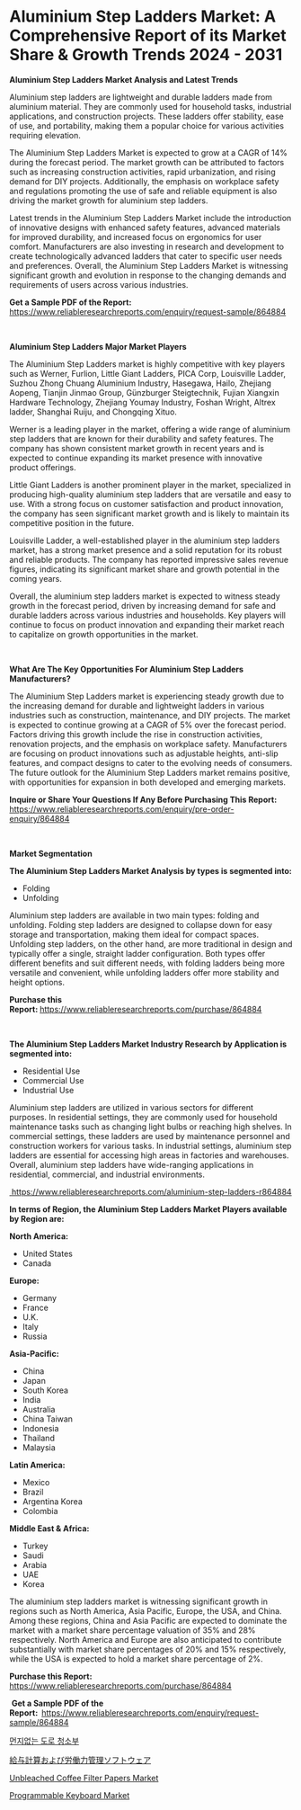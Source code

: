 <p><h1>Aluminium Step Ladders Market: A Comprehensive Report of its Market Share & Growth Trends 2024 - 2031</h1></p><p><strong>Aluminium Step Ladders Market Analysis and Latest Trends</strong></p>
<p><p>Aluminium step ladders are lightweight and durable ladders made from aluminium material. They are commonly used for household tasks, industrial applications, and construction projects. These ladders offer stability, ease of use, and portability, making them a popular choice for various activities requiring elevation.</p><p>The Aluminium Step Ladders Market is expected to grow at a CAGR of 14% during the forecast period. The market growth can be attributed to factors such as increasing construction activities, rapid urbanization, and rising demand for DIY projects. Additionally, the emphasis on workplace safety and regulations promoting the use of safe and reliable equipment is also driving the market growth for aluminium step ladders.</p><p>Latest trends in the Aluminium Step Ladders Market include the introduction of innovative designs with enhanced safety features, advanced materials for improved durability, and increased focus on ergonomics for user comfort. Manufacturers are also investing in research and development to create technologically advanced ladders that cater to specific user needs and preferences. Overall, the Aluminium Step Ladders Market is witnessing significant growth and evolution in response to the changing demands and requirements of users across various industries.</p></p>
<p><strong>Get a Sample PDF of the Report:&nbsp;</strong> <a href="https://www.reliableresearchreports.com/enquiry/request-sample/864884">https://www.reliableresearchreports.com/enquiry/request-sample/864884</a></p>
<p>&nbsp;</p>
<p><strong>Aluminium Step Ladders Major Market Players</strong></p>
<p><p>The Aluminium Step Ladders market is highly competitive with key players such as Werner, Furlion, Little Giant Ladders, PICA Corp, Louisville Ladder, Suzhou Zhong Chuang Aluminium Industry, Hasegawa, Hailo, Zhejiang Aopeng, Tianjin Jinmao Group, Günzburger Steigtechnik, Fujian Xiangxin Hardware Technology, Zhejiang Youmay Industry, Foshan Wright, Altrex ladder, Shanghai Ruiju, and Chongqing Xituo.</p><p>Werner is a leading player in the market, offering a wide range of aluminium step ladders that are known for their durability and safety features. The company has shown consistent market growth in recent years and is expected to continue expanding its market presence with innovative product offerings.</p><p>Little Giant Ladders is another prominent player in the market, specialized in producing high-quality aluminium step ladders that are versatile and easy to use. With a strong focus on customer satisfaction and product innovation, the company has seen significant market growth and is likely to maintain its competitive position in the future.</p><p>Louisville Ladder, a well-established player in the aluminium step ladders market, has a strong market presence and a solid reputation for its robust and reliable products. The company has reported impressive sales revenue figures, indicating its significant market share and growth potential in the coming years.</p><p>Overall, the aluminium step ladders market is expected to witness steady growth in the forecast period, driven by increasing demand for safe and durable ladders across various industries and households. Key players will continue to focus on product innovation and expanding their market reach to capitalize on growth opportunities in the market.</p></p>
<p>&nbsp;</p>
<p><strong>What Are The Key Opportunities For Aluminium Step Ladders Manufacturers?</strong></p>
<p><p>The Aluminium Step Ladders market is experiencing steady growth due to the increasing demand for durable and lightweight ladders in various industries such as construction, maintenance, and DIY projects. The market is expected to continue growing at a CAGR of 5% over the forecast period. Factors driving this growth include the rise in construction activities, renovation projects, and the emphasis on workplace safety. Manufacturers are focusing on product innovations such as adjustable heights, anti-slip features, and compact designs to cater to the evolving needs of consumers. The future outlook for the Aluminium Step Ladders market remains positive, with opportunities for expansion in both developed and emerging markets.</p></p>
<p><strong>Inquire or Share Your Questions If Any Before Purchasing This Report:</strong> <a href="https://www.reliableresearchreports.com/enquiry/pre-order-enquiry/864884">https://www.reliableresearchreports.com/enquiry/pre-order-enquiry/864884</a></p>
<p>&nbsp;</p>
<p><strong>Market Segmentation</strong></p>
<p><strong>The Aluminium Step Ladders Market Analysis by types is segmented into:</strong></p>
<p><ul><li>Folding</li><li>Unfolding</li></ul></p>
<p><p>Aluminium step ladders are available in two main types: folding and unfolding. Folding step ladders are designed to collapse down for easy storage and transportation, making them ideal for compact spaces. Unfolding step ladders, on the other hand, are more traditional in design and typically offer a single, straight ladder configuration. Both types offer different benefits and suit different needs, with folding ladders being more versatile and convenient, while unfolding ladders offer more stability and height options.</p></p>
<p><strong>Purchase this Report:&nbsp;</strong><a href="https://www.reliableresearchreports.com/purchase/864884">https://www.reliableresearchreports.com/purchase/864884</a></p>
<p>&nbsp;</p>
<p><strong>The Aluminium Step Ladders Market Industry Research by Application is segmented into:</strong></p>
<p><ul><li>Residential Use</li><li>Commercial Use</li><li>Industrial Use</li></ul></p>
<p><p>Aluminium step ladders are utilized in various sectors for different purposes. In residential settings, they are commonly used for household maintenance tasks such as changing light bulbs or reaching high shelves. In commercial settings, these ladders are used by maintenance personnel and construction workers for various tasks. In industrial settings, aluminium step ladders are essential for accessing high areas in factories and warehouses. Overall, aluminium step ladders have wide-ranging applications in residential, commercial, and industrial environments.</p></p>
<p><a href="https://www.reliableresearchreports.com/aluminium-step-ladders-r864884">&nbsp;https://www.reliableresearchreports.com/aluminium-step-ladders-r864884</a></p>
<p><strong>In terms of Region, the Aluminium Step Ladders Market Players available by Region are:</strong></p>
<p>
    <p> <strong> North America: </strong>
        <ul>
            <li>United States</li>
            <li>Canada</li>
        </ul>
        </p> 
    <p> <strong> Europe: </strong>
        <ul>
            <li>Germany</li>
            <li>France</li>
            <li>U.K.</li>
            <li>Italy</li>
            <li>Russia</li>
        </ul>
        </p> 
    <p> <strong> Asia-Pacific: </strong>
        <ul>
            <li>China</li>
            <li>Japan</li>
            <li>South Korea</li>
            <li>India</li>
            <li>Australia</li>
            <li>China Taiwan</li>
            <li>Indonesia</li>
            <li>Thailand</li>
            <li>Malaysia</li>
        </ul>
        </p> 
    <p> <strong> Latin America: </strong>
        <ul>
            <li>Mexico</li>
            <li>Brazil</li>
            <li>Argentina Korea</li>
            <li>Colombia</li>
        </ul>
        </p> 
    <p> <strong> Middle East & Africa: </strong>
        <ul>
            <li>Turkey</li>
            <li>Saudi</li>
            <li>Arabia</li>
            <li>UAE</li>
            <li>Korea</li>
        </ul>
    </p>
    </p>
<p><p>The aluminium step ladders market is witnessing significant growth in regions such as North America, Asia Pacific, Europe, the USA, and China. Among these regions, China and Asia Pacific are expected to dominate the market with a market share percentage valuation of 35% and 28% respectively. North America and Europe are also anticipated to contribute substantially with market share percentages of 20% and 15% respectively, while the USA is expected to hold a market share percentage of 2%.</p></p>
<p><strong>Purchase this Report: </strong><a href="https://www.reliableresearchreports.com/purchase/864884">https://www.reliableresearchreports.com/purchase/864884</a></p>
<p>&nbsp;<strong>Get a Sample PDF of the Report:&nbsp;&nbsp;</strong><a href="https://www.reliableresearchreports.com/enquiry/request-sample/864884">https://www.reliableresearchreports.com/enquiry/request-sample/864884</a></p>
<p><strong></strong></p>
<p><p><a href="https://github.com/shade463/Market-Research-Report-List-1/blob/main/5316778149297.md">먼지없는 도로 청소부</a></p><p><a href="https://github.com/lily-u-genius/Market-Research-Report-List-2/blob/main/3155895141447.md">給与計算および労働力管理ソフトウェア</a></p><p><a href="https://github.com/josesg55/Market-Research-Report-List-3/blob/main/unbleached-coffee-filter-papers-market.md">Unbleached Coffee Filter Papers Market</a></p><p><a href="https://github.com/mancsybtousav/Market-Research-Report-List-3/blob/main/programmable-keyboard-market.md">Programmable Keyboard Market</a></p></p>